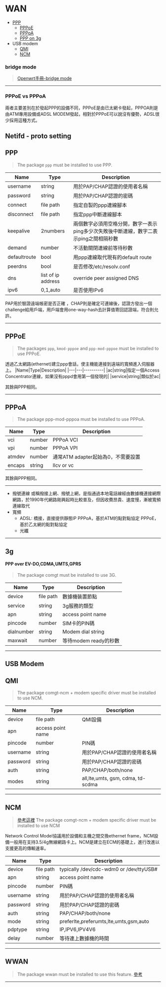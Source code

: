 

# WAN

+ [PPP](#ppp)
	- [PPPoE](#pppoe)
	- [PPPoA](#pppoa)
	- [PPP on 3g](#3g)
+ USB modem
	- [QMI](#qmi)
	- [NCM](#ncm)
	

### bridge mode

>[Openwrt手冊-bridge mode](https://openwrt.org/docs/guide-user/network/wan/bridge-mode)

-----------------------------

### PPPoE vs PPPoA
兩者主要差別在於發起PPP的設備不同，PPPoE是由已太網卡發起，PPPOA則是由ATM專用設備或ADSL MODEM發起，相對於PPPoE可以說沒有優勢，ADSL很少採用這種方式。

## Netifd - proto setting
<h2 id="ppp">PPP</h2>

> The package `ppp` must be installed to use PPP.

|Name|Type|Description|
|---|---|----------|
|username|string|用於PAP/CHAP認證的使用者名稱|
|password|string|用於PAP/CHAP認證的密碼|
|connect|file path|指定自製的ppp連線腳本|
|disconnect|file path|指定ppp中斷連線腳本|
|keepalive|2numbers|兩個數字必須用空格分開，數字一表示ping多少次失敗後中斷連線，數字二表示ping之間相隔秒數|
|demand|number|不活動關閉連線前等待秒數|
|defaultroute|bool|用ppp連線取代現有的default route|
|peerdns|bool|是否修改/etc/resolv.conf|
|dns|list of ip address|override peer assigned DNS|
|ipv6|0,1,auto|是否使用IPv6|

PAP用於驗證遠端帳密是否正確 ，CHAP則是確定可連線後，認證方發出一個challenge給用戶端，用戶端會用one-way-hash去計算值寄回認證端，符合則允許。

--------------------------

<h2 id="pppoe">PPPoE</h2>

> The packages `ppp`, `kmod-pppoe` and `ppp-mod-pppoe` must be installed to use PPPoE.

透過乙太網路(ethernet)建立ppp會話，使主機能連接到遠端的寬頻進入伺服器上。
|Name|Type|Description|
|---|---|----------|
|ac|string|指定一個Access Concentrator連線，如果沒有pppd會用第一個發現的|
|service|string|類似於ac|

其餘與PPP相同。

------------
<h2 id="pppoa">PPPoA</h2>

> The package ppp-mod-pppoa must be installed to use PPPoA.
> 

|Name|Type|Description|
|---|---|----------|
|vci|number|PPPoA VCI|
|vpi|number|PPPoA VPI|
|atmdev|number|通常ATM adapter起始為0，不需要設置|
|encaps|string|llcv or vc|

其餘與PPP相同。

----------------------
+ 撥號連線
	或稱撥接上網、撥號上網，是指通過本地電話線經由數據機連接網際網路，於1990年代網路剛興起時比較普及，但因收費昂貴、速度慢，漸被寬頻連線取代
+ 寬頻
	- ADSL:
        橋接，直接提供靜態IP
        PPPoA，基於ATM的點對點協定
        PPPoE，基於乙太網的點對點協定
	- 光纖

--------------------

<h2 id="3g">3g</h2>

#### PPP over EV-DO,CDMA,UMTS,GPRS

> The package comgt must be installed to use 3G.
> 

|Name|Type|Description|
|---|---|----------|
|device|file path|數據機裝置節點|
|service|string|3g服務的類型|
|apn|string|access point name|
|pincode|number|SIM卡的PIN碼|
|dialnumber|string|Modem dial string|
|maxwait|number|等待modem ready的秒數|

----------------
## USB Modem

<h2 id="qmi">QMI</h2>

> The package comgt-ncm + modem specific driver must be installed to use NCM.
> 

|Name|Type|Description|
|---|---|----------|
|device|file path|QMI設備|
|apn|access point name|
|pincode|number|PIN碼|
|username|string|用於PAP/CHAP認證的使用者名稱|
|password|string|用於PAP/CHAP認證的密碼|
|auth|string|PAP/CHAP/both/none|
|modes|string|all,lte,umts, gsm, cdma, td-scdma|

-----------------------------

<h2 id="ncm">NCM</h2>

> [參考這裡](https://wowothink.com/588ebc22/)
> The package comgt-ncm + modem specific driver must be installed to use NCM

Network Control Model協議用於設備和主機之間交換ethernet frame，NCM設備一般用在支持3.5/4g無線網路卡上。NCM是建立在ECM的基礎上，進行改進以支援更高的傳輸速率。

|Name|Type|Description|
|---|---|----------|
|device|file path| typically /dev/cdc-wdm0 or /dev/ttyUSB#|
|apn|string|access point name|
|pincode|number|PIN碼|
|username|string|用於PAP/CHAP認證的使用者名稱|
|password|string|用於PAP/CHAP認證的密碼|
|auth|string|PAP/CHAP/both/none|
|mode|string|preferlte,preferumts,lte,umts,gsm,auto|
|pdptype|string|IP,IPV6,IPV4V6|
|delay|number|等待連上數據機的時間|

----------------------------------

## WWAN
>  The package wwan must be installed to use this feature. 
>  [參考](https://www.rohm.com.tw/electronics-basics/wireless/wireless_what1)
>  

-------------------------------




